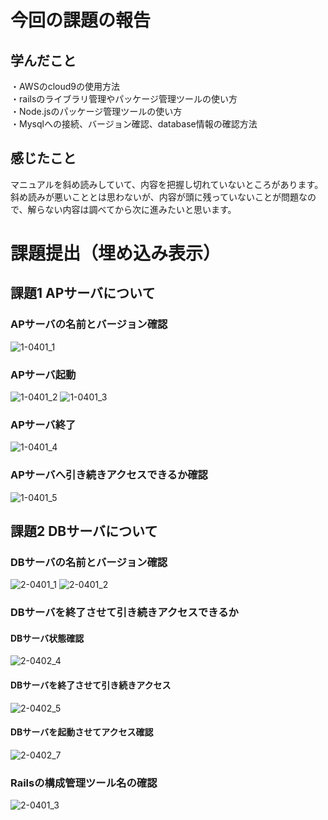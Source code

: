 #  今回の課題の報告

## 学んだこと
・AWSのcloud9の使用方法  
・railsのライブラリ管理やパッケージ管理ツールの使い方  
・Node.jsのパッケージ管理ツールの使い方  
・Mysqlへの接続、バージョン確認、database情報の確認方法  

## 感じたこと
マニュアルを斜め読みしていて、内容を把握し切れていないところがあります。  
斜め読みが悪いこととは思わないが、内容が頭に残っていないことが問題なので、解らない内容は調べてから次に進みたいと思います。

# 課題提出（埋め込み表示）
  
## 課題1 APサーバについて
### APサーバの名前とバージョン確認
![1-0401_1](https://github.com/tatsuyaaose/KENSYO_REPO/assets/25246044/53bf491f-9dfc-47d2-bc1c-06ce25615939)
### APサーバ起動
![1-0401_2](https://github.com/tatsuyaaose/KENSYO_REPO/assets/25246044/f0654c85-32de-4ea9-b6bd-c3284e85ca4e)
![1-0401_3](https://github.com/tatsuyaaose/KENSYO_REPO/assets/25246044/a74d9e61-7d07-4f41-8b76-accc6a09b809)
### APサーバ終了
![1-0401_4](https://github.com/tatsuyaaose/KENSYO_REPO/assets/25246044/bca53b11-8b4e-4146-8aef-e6a5aeaac66b)
### APサーバへ引き続きアクセスできるか確認
![1-0401_5](https://github.com/tatsuyaaose/KENSYO_REPO/assets/25246044/e6d69022-9a43-46e0-a4bb-478dd99824f4)
  
## 課題2 DBサーバについて
### DBサーバの名前とバージョン確認
![2-0401_1](https://github.com/tatsuyaaose/KENSYO_REPO/assets/25246044/076b4321-2c37-499a-840b-afd7425f2d7e)
![2-0401_2](https://github.com/tatsuyaaose/KENSYO_REPO/assets/25246044/94c5a4b6-85c3-4fd8-9ca4-319c754b9cda)
### DBサーバを終了させて引き続きアクセスできるか
#### DBサーバ状態確認
![2-0402_4](https://github.com/tatsuyaaose/KENSYO_REPO/assets/25246044/c92f65a5-a106-4e51-a986-ec8fb4db2082)
#### DBサーバを終了させて引き続きアクセス
![2-0402_5](https://github.com/tatsuyaaose/KENSYO_REPO/assets/25246044/7ee6e32f-8af2-41b7-9407-83924bd67f89)
#### DBサーバを起動させてアクセス確認
![2-0402_7](https://github.com/tatsuyaaose/KENSYO_REPO/assets/25246044/91bd3f58-9532-4e7a-afe9-13bd8998ff59)
  
### Railsの構成管理ツール名の確認
![2-0401_3](https://github.com/tatsuyaaose/KENSYO_REPO/assets/25246044/79462181-bf8a-4572-96b3-53aa5fdfca40)
